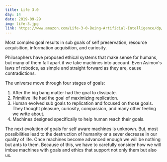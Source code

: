```yaml
---
title: Life 3.0
day: 14
date: 2019-09-29
img: life-3.jpg
link: https://www.amazon.com/Life-3-0-Being-Artificial-Intelligence/dp/1101946598
---
```


Most complex goal results in sub goals of self preservation, resource
acquisition, information acquisition, and curiosity.

Philosophers have proposed ethical systems that make sense for humans, but many
of them fall apart if we take machines into account. Even Asimov's laws of
robotics, as simple and straight forward as they are, cause contradictions.

The universe move through four stages of goals:

1. After the big bang matter had the goal to dissipate.
2. Primitive life had the goal of maximizing replication.
3. Human evolved sub goals to replication and focused on those goals. They
   thought pleasure, curiosity, compassion, and many other feeling we write
   about.
4. Machines designed specifically to help human reach their goals.

The next evolution of goals for self aware machines is unknown. But, most
possibilities lead to the destruction of humanity or a sever decrease in our
quality of life. Once machines become advanced enough we will be nothing but
ants to them. Because of this, we have to carefully consider how we will imbue
machines with goals and ethics that support not only them but also us.
